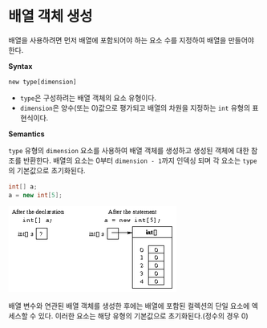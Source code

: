 # 배열 객체 생성

배열을 사용하려면 먼저 배열에 포함되어야 하는 요소 수를 지정하여 배열을 만들어야 한다.


**Syntax**

```
new type[dimension]
```

- `type`은 구성하려는 배열 객체의 요소 유형이다.
- `dimension`은 양수(또는 0)값으로 평가되고 배열의 차원을 지정하는 `int` 유형의 표현식이다.

**Semantics**

`type` 유형의 `dimension` 요소를 사용하여 배열 객체를 생성하고 생성된 객체에 대한 참조를 반환한다. 배열의 요소는 0부터 `dimension - 1`까지 인덱싱 되며 각 요소는  `type`의 기본값으로 초기화된다.


```java
int[] a;
a = new int[5];
```

![array](./images/array.png)

배열 변수와 연관된 배열 객체를 생성한 후에는 배열에 포함된 컬렉션의 단일 요소에 엑세스할 수 있다. 이러한 요소는 해당 유형의 기본값으로 초기화된다.(정수의 경우 0)
